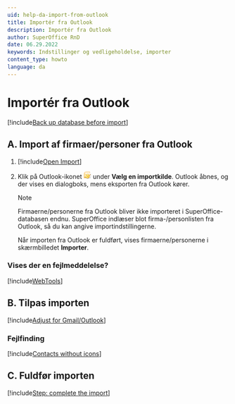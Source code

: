 ```yaml
---
uid: help-da-import-from-outlook
title: Importér fra Outlook
description: Importér fra Outlook
author: SuperOffice RnD
date: 06.29.2022
keywords: Indstillinger og vedligeholdelse, importer
content_type: howto
language: da
---
```


# Importér fra Outlook

[!include[Back up database before import](includes/caution-backup-before-import.md)]

## A. Import af firmaer/personer fra Outlook

1. [!include[Open Import](includes/open-import.md)]

2. Klik på Outlook-ikonet ![icon][img2] under **Vælg en importkilde**. Outlook åbnes, og der vises en dialogboks, mens eksporten fra Outlook kører.

    > [!NOTE]
    > Firmaerne/personerne fra Outlook bliver ikke importeret i SuperOffice-databasen endnu. SuperOffice indlæser blot firma-/personlisten fra Outlook, så du kan angive importindstillingerne.

    Når importen fra Outlook er fuldført, vises firmaerne/personerne i skærmbilledet **Importer**.

### Vises der en fejlmeddelelse?

[!include[WebTools](includes/missing-webtools.md)]

## B. Tilpas importen

[!include[Adjust for Gmail/Outlook](includes/adjust-email-only.md)]

### Fejlfinding

[!include[Contacts without icons](includes/troubleshoot-import.md)]

## C. Fuldfør importen

[!include[Step: complete the import](includes/import-complete.md)]

<!-- Referenced links -->

<!-- Referenced images -->
[img2]: ../../../../media/icons/admin/import-outlook-small.png
